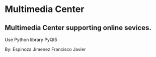 # Multimedia Center
## Multimedia Center supporting online sevices.
Use Python library PyQt5

By:
Espinoza Jimenez Francisco Javier
